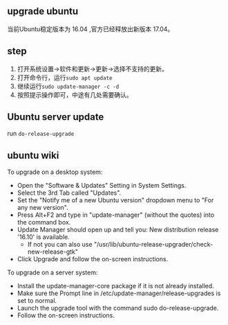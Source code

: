 ## upgrade ubuntu
当前Ubuntu稳定版本为 16.04 ,官方已经释放出新版本 17.04。  

## step
1. 打开系统设置->软件和更新->更新->选择不支持的更新。
2. 打开命令行，运行`sudo apt update`
3. 继续运行`sudo update-manager -c -d`
4. 按照提示操作即可，中途有几处需要确认。

## Ubuntu server update
run `do-release-upgrade`  

## ubuntu wiki
To upgrade on a desktop system:
- Open the "Software & Updates" Setting in System Settings.
- Select the 3rd Tab called "Updates".
- Set the "Notify me of a new Ubuntu version" dropdown menu to "For any new version".
- Press Alt+F2 and type in "update-manager" (without the quotes) into the command box.
- Update Manager should open up and tell you: New distribution release '16.10' is available.
  - If not you can also use "/usr/lib/ubuntu-release-upgrader/check-new-release-gtk"
- Click Upgrade and follow the on-screen instructions.

To upgrade on a server system:
- Install the update-manager-core package if it is not already installed.
- Make sure the Prompt line in /etc/update-manager/release-upgrades is set to normal.
- Launch the upgrade tool with the command sudo do-release-upgrade.
- Follow the on-screen instructions.
